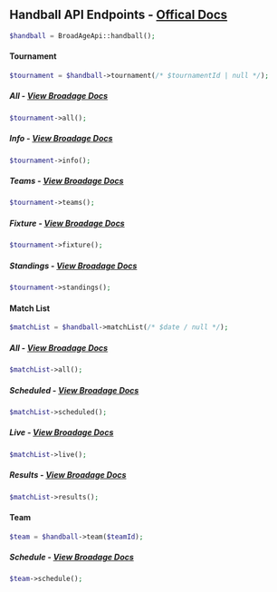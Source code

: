 ## Handball API Endpoints - [Offical Docs](https://www.broadage.com/developers/handball-api/)

```php
$handball = BroadAgeApi::handball();
```

#### Tournament

```php
$tournament = $handball->tournament(/* $tournamentId | null */);
```

##### All - [View Broadage Docs](https://www.broadage.com/developers/handball-api/tournament-list)

```php
$tournament->all();
```

##### Info - [View Broadage Docs](https://www.broadage.com/developers/handball-api/tournament-info)

```php
$tournament->info();
```

##### Teams - [View Broadage Docs](https://www.broadage.com/developers/handball-api/tournament-teams)

```php
$tournament->teams();
```

##### Fixture - [View Broadage Docs](https://www.broadage.com/developers/handball-api/tournament-fixture)

```php
$tournament->fixture();
```

##### Standings - [View Broadage Docs](https://www.broadage.com/developers/handball-api/tournament-standings)

```php
$tournament->standings();
```

#### Match List

```php
$matchList = $handball->matchList(/* $date / null */);
```

##### All - [View Broadage Docs](https://www.broadage.com/developers/handball-api/match-list-all)

```php
$matchList->all();
```

##### Scheduled - [View Broadage Docs](https://www.broadage.com/developers/handball-api/match-list-scheduled)

```php
$matchList->scheduled();
```

##### Live - [View Broadage Docs](https://www.broadage.com/developers/handball-api/match-list-live)

```php
$matchList->live();
```

##### Results - [View Broadage Docs](https://www.broadage.com/developers/handball-api/match-list-results)

```php
$matchList->results();
```

#### Team

```php
$team = $handball->team($teamId);
```

##### Schedule - [View Broadage Docs](https://www.broadage.com/developers/handball-api/team-schedule)

```php
$team->schedule();
```